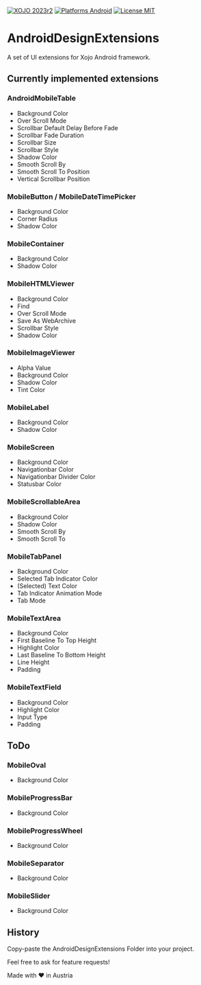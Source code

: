 [![XOJO 2023r2](https://img.shields.io/badge/Xojo-2023r2-green.svg)](https://www.xojo.com/)
[![Platforms Android](https://img.shields.io/badge/Platforms-Android-lightgrey.svg?style=flat)](https://www.android.com)
[![License MIT](https://img.shields.io/badge/License-MIT-blue)](https://opensource.org/licenses/MIT)

# AndroidDesignExtensions
A set of UI extensions for Xojo Android framework.

## Currently implemented extensions

### AndroidMobileTable
* Background Color
* Over Scroll Mode
* Scrollbar Default Delay Before Fade
* Scrollbar Fade Duration
* Scrollbar Size
* Scrollbar Style
* Shadow Color
* Smooth Scroll By
* Smooth Scroll To Position
* Vertical Scrollbar Position

### MobileButton / MobileDateTimePicker
* Background Color
* Corner Radius
* Shadow Color

### MobileContainer
* Background Color
* Shadow Color

### MobileHTMLViewer
* Background Color
* Find
* Over Scroll Mode
* Save As WebArchive
* Scrollbar Style
* Shadow Color

### MobileImageViewer
* Alpha Value
* Background Color
* Shadow Color
* Tint Color

### MobileLabel
* Background Color
* Shadow Color

### MobileScreen
* Background Color
* Navigationbar Color
* Navigationbar Divider Color
* Statusbar Color

### MobileScrollableArea
* Background Color
* Shadow Color
* Smooth Scroll By
* Smooth Scroll To

### MobileTabPanel
* Background Color
* Selected Tab Indicator Color
* (Selected) Text Color
* Tab Indicator Animation Mode
* Tab Mode

### MobileTextArea
* Background Color
* First Baseline To Top Height
* Highlight Color
* Last Baseline To Bottom Height
* Line Height
* Padding

### MobileTextField
* Background Color
* Highlight Color
* Input Type
* Padding

## ToDo

### MobileOval
* Background Color

### MobileProgressBar
* Background Color

### MobileProgressWheel
* Background Color

### MobileSeparator
* Background Color

### MobileSlider
* Background Color

## History

Copy-paste the AndroidDesignExtensions Folder into your project.

Feel free to ask for feature requests!

Made with ❤️ in Austria
